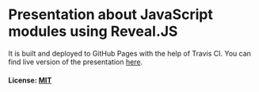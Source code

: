 # Presentation about JavaScript modules using Reveal.JS

It is built and deployed to GitHub Pages with the help of Travis CI.
You can find live version of the presentation [here](https://darkxahtep.github.io/jsmodules.presentation).

#### License: [MIT](LICENSE)